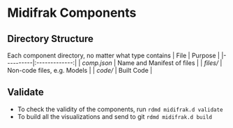 # Midifrak Components
## Directory Structure
Each component directory, no matter what type contains
| File  |      Purpose      |
|----------|:-------------:|
| *comp.json* |  Name and Manifest of files |
| *files/* |    Non-code files, e.g. Models   |
| *code/* | Built Code |
## Validate 
* To check the validity of the components, run `rdmd midifrak.d validate`
* To build all the visualizations and send to git `rdmd midifrak.d build`